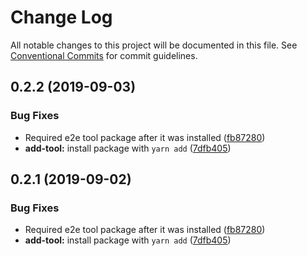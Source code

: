 # Change Log

All notable changes to this project will be documented in this file.
See [Conventional Commits](https://conventionalcommits.org) for commit guidelines.

## 0.2.2 (2019-09-03)


### Bug Fixes

* Required e2e tool package after it was installed ([fb87280](https://github.com/csssr-team/e2e-tools/commit/fb87280))
* **add-tool:** install package with `yarn add` ([7dfb405](https://github.com/csssr-team/e2e-tools/commit/7dfb405))





## 0.2.1 (2019-09-02)


### Bug Fixes

* Required e2e tool package after it was installed ([fb87280](https://github.com/csssr-team/e2e-tools/commit/fb87280))
* **add-tool:** install package with `yarn add` ([7dfb405](https://github.com/csssr-team/e2e-tools/commit/7dfb405))
